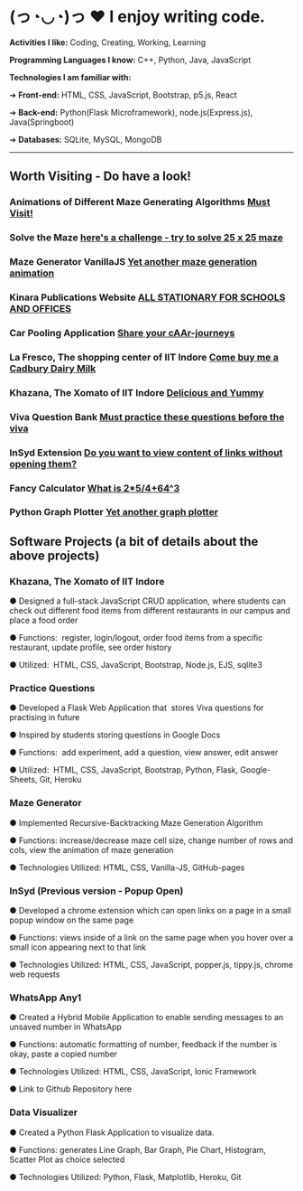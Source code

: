 # (っ◔◡◔)っ ♥ I enjoy writing code.

**Activities I like:** Coding, Creating, Working, Learning

**Programming Languages I know:** C++, Python, Java, JavaScript

**Technologies I am familiar with:**

➔ **Front-end:** HTML, CSS, JavaScript, Bootstrap, p5.js, React

➔ **Back-end:** Python(Flask Microframework), node.js(Express.js), Java(Springboot)

➔ **Databases:** SQLite, MySQL, MongoDB

<hr></hr>

## Worth Visiting - Do have a look!
### Animations of Different Maze Generating Algorithms [Must Visit!](https://shaikh-ubaid.github.io/Implementation-and-Analysis-of-Maze-Generating-Algorithms/index)
### Solve the Maze [here's a challenge - try to solve 25 x 25 maze](https://shaikh-ubaid.github.io/Maze-Generator-Using-VanillaJS/index.html)
### Maze Generator VanillaJS [Yet another maze generation animation](https://shaikh-ubaid.github.io/Maze-Generator-Using-VanillaJS/animation.html)
### Kinara Publications Website [ALL STATIONARY FOR SCHOOLS AND OFFICES](https://kinara-publications.github.io/website/)
### Car Pooling Application [Share your cAAr-journeys](https://github.com/Unite-On-Wheels/CarPooling)
### La Fresco, The shopping center of IIT Indore [Come buy me a Cadbury Dairy Milk](http://la-fresco.herokuapp.com/)
### Khazana, The Xomato of IIT Indore [Delicious and Yummy](https://khazana.herokuapp.com/)
### Viva Question Bank [Must practice these questions before the viva](https://practice-questions.herokuapp.com/)
### InSyd Extension [Do you want to view content of links without opening them?](https://chrome.google.com/webstore/detail/popup-open/kahnmidddbephipngcmppdgeffcmhhma?hl=en)
### Fancy Calculator [What is 2*5/4+64^3](https://shaikh-ubaid.github.io/Cal-C-My-Fancy-Calculator/)
### Python Graph Plotter [Yet another graph plotter](https://python-graph-plotter.herokuapp.com/)
<!-- ### IIT Indore Library Website [IITI Library Website, kind of mirror reflection of original](https://shaikh-ubaid.github.io/IITIWebsite/Library)
### IIT Indore Website [If I had developed the IITI website, then it would be like this](https://shaikh-ubaid.github.io/IITIWebsite/)
 -->



## Software Projects (a bit of details about the above projects)

### Khazana, The Xomato of IIT Indore
● Designed a full-stack JavaScript CRUD application, where students can check out different food items from different
restaurants in our campus and place a food order

● Functions: ​ register, login/logout, order food items from a specific restaurant, update profile, see order history

● Utilized: ​ HTML, CSS, JavaScript, Bootstrap, Node.js, EJS, sqlite3


### Practice Questions
● Developed a Flask Web Application that ​ stores Viva questions for practising in future

● Inspired by students storing questions in Google Docs

● Functions: ​ add experiment, add a question, view answer, edit answer

● Utilized: ​ HTML, CSS, JavaScript, Bootstrap, Python, Flask, Google-Sheets, Git, Heroku



### Maze Generator
● Implemented Recursive-Backtracking Maze Generation Algorithm

● Functions:  increase/decrease maze cell size, change number of rows and cols, view the animation of maze generation

● Technologies Utilized:  HTML, CSS, Vanilla-JS, GitHub-pages


### InSyd (Previous version - Popup Open)
● Developed a chrome extension which can open links on a page in a small popup window on the same page

● Functions: views inside of a link on the same page when you hover over a small icon appearing next to that link

● Technologies Utilized: HTML, CSS, JavaScript, popper.js, tippy.js, chrome web requests



### WhatsApp Any1
● Created a Hybrid Mobile Application to enable sending messages to an unsaved number in WhatsApp

● Functions: automatic formatting of number, feedback if the number is okay, paste a copied number

● Technologies Utilized: HTML, CSS, JavaScript, Ionic Framework

● Link to Github Repository here

### Data Visualizer
● Created a Python Flask Application to visualize data.

● Functions: generates Line Graph, Bar Graph, Pie Chart, Histogram, Scatter Plot as choice selected

● Technologies Utilized: Python, Flask, Matplotlib, Heroku, Git
